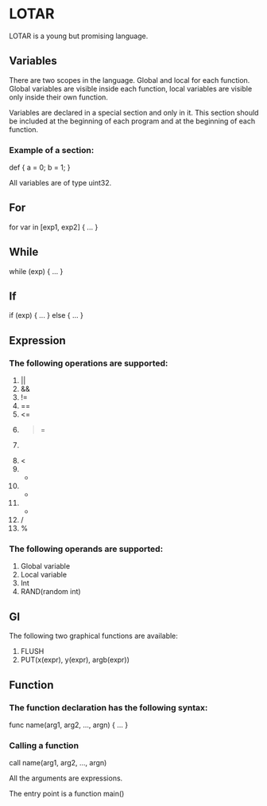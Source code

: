 # LOTAR
LOTAR is a young but promising language.

## Variables
There are two scopes in the language. Global and local for each function. Global variables are visible inside each function, local variables are visible only inside their own function.

Variables are declared in a special section and only in it. This section should be included at the beginning of each program and at the beginning of each function.

### Example of a section:

def {
    a = 0;
    b = 1;
}

All variables are of type uint32.

## For
for var in [exp1, exp2] {
  ...
}

## While
while (exp) {
  ... 
}

## If
if (exp) {
  ... 
} else {
  ...
}

## Expression
### The following operations are supported:
1. ||
2. &&
3. !=
4. ==
5. <=
6. >=
7. >
8. <
9. +
10. -
11. *
12. /
13. %

### The following operands are supported:
1. Global variable
2. Local variable
3. Int
4. RAND(random int)

## GI
The following two graphical functions are available:
1. FLUSH
2. PUT(x(expr), y(expr), argb(expr))

## Function
### The function declaration has the following syntax:
func name(arg1, arg2, ..., argn) {
    ...
}

### Calling a function
call name(arg1, arg2, ..., argn)

All the arguments are expressions.

The entry point is a function main()